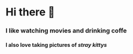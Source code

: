 # Hi there 👋

<h3>I like watching movies and <strong>drinking coffe</strong></h3>
<h4>I also love taking pictures of <em>stray kittys<em><h4>
